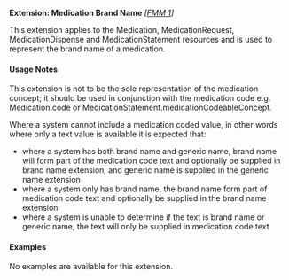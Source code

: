 **Extension: Medication Brand Name** *[[FMM 1](guidance.html)]*

This extension applies to the Medication, MedicationRequest, MedicationDispense and MedicationStatement resources and is used to represent the brand name of a medication.


#### Usage Notes
This extension is not to be the sole representation of the medication concept; it should be used in conjunction with the medication code e.g. Medication.code or MedicationStatement.medicationCodeableConcept.

Where a system cannot include a medication coded value, in other words where only a text value is available it is expected that:
* where a system has both brand name and generic name, brand name will form part of the medication code text and optionally be supplied in brand name extension, and generic name is supplied in the generic name extension
* where a system only has brand name, the brand name form part of medication code text and optionally be supplied in the brand name extension
* where a system is unable to determine if the text is brand name or generic name, the text will only be supplied in medication code text


#### Examples
No examples are available for this extension.

